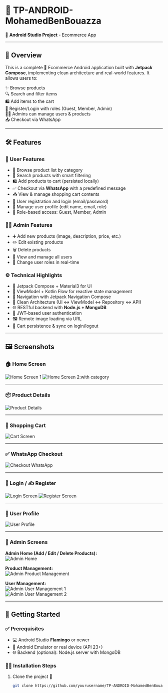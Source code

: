 # 🚀 TP-ANDROID-MohamedBenBouazza

📱 **Android Studio Project** - Ecommerce App

---

## 📌 Overview

This is a complete 🛒 Ecommerce Android application built with **Jetpack Compose**, implementing clean architecture and real-world features. It allows users to:

✨ Browse products  
🔍 Search and filter items  
🛍️ Add items to the cart  
🔑 Register/Login with roles (Guest, Member, Admin)  
🧑‍💼 Admins can manage users & products  
📤 Checkout via WhatsApp  

---

## 🛠️ Features

### 👤 User Features

- 🛒 Browse product list by category
- 🔎 Search products with smart filtering
- 🛍️ Add products to cart (persisted locally)
- ✅ Checkout via **WhatsApp** with a predefined message
- 📥 View & manage shopping cart contents
- 🔐 User registration and login (email/password)
- 👤 Manage user profile (edit name, email, role)
- 🧩 Role-based access: Guest, Member, Admin

### 👨‍💻 Admin Features

- ➕ Add new products (image, description, price, etc.)
- ✏️ Edit existing products
- 🗑️ Delete products
- 👥 View and manage all users
- 🔄 Change user roles in real-time

### ⚙️ Technical Highlights

- 🎨 Jetpack Compose + Material3 for UI
- 🧠 ViewModel + Kotlin Flow for reactive state management
- 🧭 Navigation with Jetpack Navigation Compose
- 🧼 Clean Architecture (UI ↔ ViewModel ↔ Repository ↔ API)
- 🌐 RESTful backend with **Node.js + MongoDB**
- 🔐 JWT-based user authentication
- 🖼 Remote image loading via URL
- 💾 Cart persistence & sync on login/logout

---

## 🖼️ Screenshots

### 🏠 Home Screen

![Home Screen 1](https://github.com/user-attachments/assets/9d00609d-2d2f-4f26-a7e6-b4471d4ee8e0)
![Home Screen 2:with category](https://github.com/user-attachments/assets/ef99f387-fd6f-4cc2-a91e-46aa4cfe797a)

---

### 📦 Product Details

![Product Details](https://github.com/user-attachments/assets/2a3e470a-2922-4957-9d10-665dbb538b6f)

---

### 🛒 Shopping Cart

![Cart Screen](https://github.com/user-attachments/assets/122619b5-2e48-4a80-ab4f-c0ccbfb822ca)

---

### ✅ WhatsApp Checkout

![Checkout WhatsApp](https://github.com/user-attachments/assets/408fc23a-55e6-4fb9-bc9f-1d6d383fbf46)

---

### 🔐 Login / ✍️ Register

![Login Screen](https://github.com/user-attachments/assets/be18ac16-1fa1-41c7-9191-5753fc2b1b19)
![Register Screen](https://github.com/user-attachments/assets/7a605fb4-34e1-4039-a597-614099a95052)

---

### 🙍 User Profile

![User Profile](https://github.com/user-attachments/assets/bf289a13-41ef-4390-9468-4bcab1491370)

---

### 👑 Admin Screens

**Admin Home (Add / Edit / Delete Products):**  
![Admin Home](https://github.com/user-attachments/assets/3ef2395d-20d4-4b81-ad32-d61d41d5d47a)

**Product Management:**  
![Admin Product Management](https://github.com/user-attachments/assets/d3145744-f333-40fc-90bf-318377f76f7d)

**User Management:**  
![Admin User Management 1](https://github.com/user-attachments/assets/f1e4e121-5e4c-48ae-a98c-d9783b1abfec)  
![Admin User Management 2](https://github.com/user-attachments/assets/21619209-e19c-4e13-be13-de8a301a8c47)

---

## 🚀 Getting Started

### ✅ Prerequisites

- 💻 Android Studio **Flamingo** or newer
- 📱 Android Emulator or real device (API 23+)
- 🌐 Backend (optional): Node.js server with MongoDB

### 🧑‍💻 Installation Steps

1. Clone the project 📂

   ```bash
   git clone https://github.com/yourusername/TP-ANDROID-MohamedBenBouazza.git
